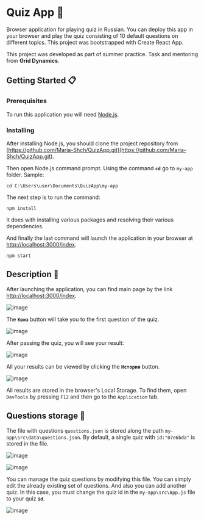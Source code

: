 # Quiz App :jigsaw:
Browser application for playing quiz in Russian. You can deploy this app in your browser and play the quiz consisting of 10 default questions on different topics. This project was bootstrapped with Create React App.

This project was developed as part of summer practice. Task and mentoring from **Grid Dynamics**.

## Getting Started :clipboard:

### Prerequisites
To run this application you will need [Node.js](https://nodejs.org/en/). 

### Installing
After installing Node.js, you should clone the project repository from [https://github.com/Maria-Shch/QuizApp.git](https://github.com/Maria-Shch/QuizApp.git).

Then open Node.js command prompt. Using the command **`cd`** go to `my-app` folder. Sample:
```
cd C:\Users\user\Documents\QuizApp\my-app
```

The next step is to run the command:
```
npm install
```

It does with installing various packages and resolving their various dependencies.

And finally the last command will launch the application in your browser at [http://localhost:3000/index](http://localhost:3000/index).
```
npm start
```

## Description :memo:

After launching the application, you can find main page by the link [http://localhost:3000/index](http://localhost:3000/index).

![image](https://user-images.githubusercontent.com/62648024/166155762-fd3303a9-805c-415f-a005-b2626d922537.png)

The **`Квиз`** button will take you to the first question of the quiz.

![image](https://user-images.githubusercontent.com/62648024/166156466-f7dd7e22-3c58-46e8-b8a9-30c15997aed8.png)

After passing the quiz, you will see your result:

![image](https://user-images.githubusercontent.com/62648024/166156532-d1811689-dd2b-4280-9fde-e00448b65212.png)

All your results can be viewed by clicking the **`История`** button.

![image](https://user-images.githubusercontent.com/62648024/166156609-3ea59b70-2bc6-458a-bed5-279ceadbd39e.png)

All results are stored in the browser's Local Storage. To find them, open ``DevTools`` by pressing ``F12`` and then go to the ``Application`` tab.

## Questions storage :open_file_folder:

The file with questions ``questions.json`` is stored along the path ``my-app\src\data\questions.json``. 
By default, a single quiz with ``id:"07e6bda"`` is stored in the file. 

![image](https://user-images.githubusercontent.com/62648024/166157016-3fabb8cf-b96f-4e83-854f-e6ffa84ac810.png)

![image](https://user-images.githubusercontent.com/62648024/166157011-19091fd5-0320-4ef4-95bc-bcb4b887bcc5.png)

You can manage the quiz questions by modifying this file. You can simply edit the already existing set of questions.
And also you can add another quiz. In this case, you must change the quiz id in the ``my-app\src\App.js`` file to your quiz **``id``**.

![image](https://user-images.githubusercontent.com/62648024/166157247-b57e7214-0662-48bf-b46a-b518b79f13e0.png)
